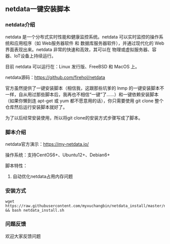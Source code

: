 ## netdata一键安装脚本
### netdata介绍
netdata 是一个分布式实时性能和健康监控系统。netdata 可以实时监控的操作系统和应用程序（如 Web服务器软件 和 数据库服务器软件），并通过现代化的 Web 界面表现出来。netdata 非常的快速和高效，其可以在 物理或虚拟服务器、容器、IoT设备上持续运行。

目前 netdata 可以运行在：Linux 发行版、FreeBSD 和 MacOS 上。

netdata源码：https://github.com/firehol/netdata

官方虽然提供了一键安装脚本（相信我，这跟那些坑爹的 lnmp 的一键安装脚本不一样，自从用过那些脚本后，我再也不相信“一键”了……）和一键依赖安装脚本（如果你懒到连 apt-get 或 yum 都不愿意用的话），你只需要使用 git clone 整个仓库然后运行安装脚本就好了。

为了以后经常安装使用，所以将git clone的安装方式步骤写成了脚本。


### 脚本介绍
netdata官方演示：https://my-netdata.io/

操作系统：支持CentOS6+、Ubuntu12+、Debian6+

脚本特性：
1. 自动优化netdata占用内存问题

### 安装方式

    wget https://raw.githubusercontent.com/myxuchangbin/netdata_install/master/netdata_install.sh && bash netdata_install.sh 

	
### 问题反馈
欢迎大家反馈问题

